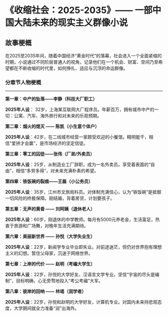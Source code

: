 # 《收缩社会：2025-2035》—— 一部中国大陆未来的现实主义群像小说
## 故事梗概 
在2025至2035年间，随着中国经济“黄金时代”的落幕，社会进入一个全面紧缩的时期，小说通过不同阶层普通人的视角，记录他们在一个机会、财富、空间乃至希望都在不断收缩的时代里，如何挣扎、适应与沉浮的命运群像。

### 分章节人物梗概
** **

**第一章：中产的坠落——李静（科技大厂职工）**

**2025年人设**： 32岁，上海某互联网大厂程序员。年薪百万，拥有城市中产的一切：公寓、汽车、海外旅行和对未来的乐观预期。


**第二章：烟火的熄灭 —— 陈凯（小生意个体户）**

**2025年人设**：42岁，在二线城市经营一家颇受欢迎的小餐馆。精明能干，相信“爱拼才会赢”，是市场经济的坚定信徒。


**第三章：零工的囚徒——张伟（厂弟/外卖员）**

**2025年人设**：25岁，从制造业工厂辞职，成为一名外卖员。享受着表面的“自由”，相信“多劳多得”，对未来充满朴素的希望。


**第四章：铁饭碗的裂痕——王磊（小公务员）**

**2025年人设**：35岁，江州市文旅局科员。对体制充满信心，认为“铁饭碗”是抵御一切风险的终极保障。刚结婚，背着房贷，计划要孩子。


**第五章：无声的黄昏 —— 刘阿姨（退休老人）**

**2025年人设**：60岁，刚退休的中学教师。每月有5000元养老金，生活富足，热衷于旅游和广场舞，对晚年生活充满期待。


**第六章：美丽新世界 —— 孙悦（大学失业生）**

**2025年人设**：22岁，新闻学专业毕业即失业。对前途迷茫，但仍对世界抱有理想主义的幻想。暂住父母家，沉迷于网络世界。


**第七章：上岸的代价 —— 赵明（考编大学生）**

**2025年人设**：22岁，孙悦的大学好友，汉语言文学专业。坚信“宇宙的尽头是编制”，目标明确，心无旁骛地投入“考公考编”大军。


**第八章：彼岸的回响 —— 林瑶（润学者）**

**2025年人设**：22岁，孙悦和赵明的大学好友，计算机专业。对国内未来持悲观态度，大学期间就全力准备“润”出海外。
